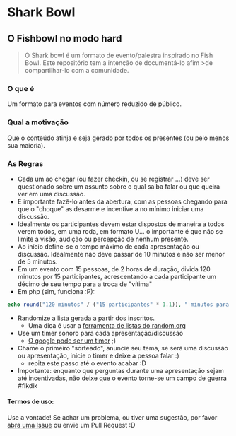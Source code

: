 Shark Bowl
===

O Fishbowl no modo hard
---

> O Shark bowl é um formato de evento/palestra inspirado no Fish Bowl. 
> Este repositório tem a intenção de documentá-lo afim >de compartilhar-lo com a comunidade.

### O que é
Um formato para eventos com número reduzido de público.

### Qual a motivação
Que o conteúdo atinja e seja gerado por todos os presentes (ou pelo menos sua maioria). 

### As Regras
* Cada um ao chegar (ou fazer checkin, ou se registrar ...) deve ser questionado sobre um assunto sobre o qual saiba falar ou que queira ver em uma discussão. 
 * É importante fazê-lo antes da abertura, com as pessoas chegando para que o "choque" as desarme e incentive a no mínimo iniciar uma discussão.
* Idealmente os participantes devem estar dispostos de maneira a todos verem todos, em uma roda, em formato U... o importante é que não se limite a visão, audição ou percepção de nenhum presente.
* Ao início define-se o tempo máximo de cada apresentação ou discussão. Idealmente não deve passar de 10 minutos e não ser menor de 5 minutos.
 *  Em um evento com 15 pessoas, de 2 horas de duração, divida 120 minutos por 15 participantes, acrescentando a cada participante um décimo de seu tempo para a troca de "vítima"
 *  Em php (sim, funciona :P):
```php
echo round("120 minutos" / ("15 participantes" * 1.1)), " minutos para cada vítima", PHP_EOL;
``` 
* Randomize a lista gerada a partir dos inscritos. 
  * Uma dica é usar a [ferramenta de listas do random.org](http://www.random.org/lists/)
* Use um timer sonoro para cada apresentação/discussão
  * [O google pode ser um timer](https://www.google.com.br/?x=#safe=on&q=7+minute+timer) ;)
* Chame o primeiro "sorteado", anuncie seu tema, se será uma discussão ou apresentação, inicie o timer e deixe a pessoa falar :)
  * repita este passo até o evento acabar :D
* Importante: enquanto que perguntas durante uma apresentação sejam até incentivadas, não deixe que o evento torne-se um campo de guerra #fikdik
 

#### Termos de uso:
Use a vontade! 
Se achar um problema, ou tiver uma sugestão, por favor [abra uma Issue](/duodraco/shark-bowl/issues/new) ou envie um Pull Request :D

